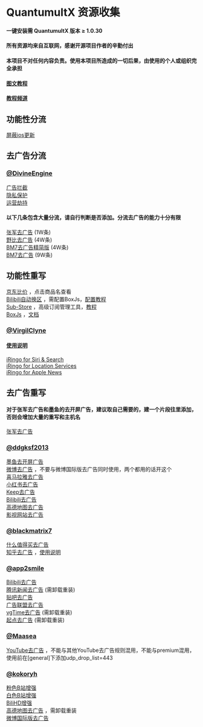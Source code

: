 # QuantumultX 资源收集
#### 一键安装需 QuantumultX 版本 ≥ 1.0.30
#### 所有资源均来自互联网，感谢开源项目作者的辛勤付出
#### 本项目不对任何内容负责。使用本项目所造成的一切后果，由使用的个人或组织完全承担
#### [图文教程](https://www.notion.so/kopshawn/Quantumult-X-1d32ddc6e61c4892ad2ec5ea47f00917)
#### [教程频道](https://t.me/xiaoxiaoyunxi)
## 功能性分流
[屏蔽ios更新](https://quantumult.app/x/open-app/add-resource?remote-resource=%7B%22filter_remote%22%3A%5B%22https%3A%2F%2Fraw.githubusercontent.com%2Fkokoryh%2FScript%2Fmaster%2FSurge%2Frule%2FBlockIOSUpdate.list%2C%20tag%3D%E5%B1%8F%E8%94%BDios%E6%9B%B4%E6%96%B0%2C%20force-policy%3Dreject%2C%20update-interval%3D172800%2C%20opt-parser%3Dtrue%2C%20enabled%3Dtrue%22%5D%7D)  
## 去广告分流
### [@DivineEngine](https://github.com/DivineEngine/Profiles/tree/master)
[广告拦截](https://quantumult.app/x/open-app/add-resource?remote-resource=%7B%22filter_remote%22%3A%5B%22https%3A%2F%2Fraw.githubusercontent.com%2FDivineEngine%2FProfiles%2Fmaster%2FSurge%2FRuleset%2FGuard%2FAdvertising.list%2C%20tag%3D%E5%B9%BF%E5%91%8A%E6%8B%A6%E6%88%AA%2C%20force-policy%3Dreject%2C%20update-interval%3D172800%2C%20opt-parser%3Dtrue%2C%20enabled%3Dtrue%22%5D%7D)  
[隐私保护](https://quantumult.app/x/open-app/add-resource?remote-resource=%7B%22filter_remote%22%3A%5B%22https%3A%2F%2Fraw.githubusercontent.com%2FDivineEngine%2FProfiles%2Fmaster%2FSurge%2FRuleset%2FGuard%2FPrivacy.list%2C%20tag%3D%E9%9A%90%E7%A7%81%E4%BF%9D%E6%8A%A4%2C%20force-policy%3Dreject%2C%20update-interval%3D172800%2C%20opt-parser%3Dtrue%2C%20enabled%3Dtrue%22%5D%7D)  
[运营劫持](https://quantumult.app/x/open-app/add-resource?remote-resource=%7B%22filter_remote%22%3A%5B%22https%3A%2F%2Fraw.githubusercontent.com%2FDivineEngine%2FProfiles%2Fmaster%2FSurge%2FRuleset%2FGuard%2FHijacking.list%2C%20tag%3D%E8%BF%90%E8%90%A5%E5%8A%AB%E6%8C%81%2C%20force-policy%3Dreject%2C%20update-interval%3D172800%2C%20opt-parser%3Dtrue%2C%20enabled%3Dtrue%22%5D%7D)  
#### 以下几条包含大量分流，请自行判断是否添加。分流去广告的能力十分有限
[张军去广告](https://quantumult.app/x/open-app/add-resource?remote-resource=%7B%22filter_remote%22%3A%5B%22https%3A%2F%2Fraw.githubusercontent.com%2Ffmz200%2Fwool_scripts%2Fmain%2FQuantumultX%2Ffilter%2Ffenliu.list%2C%20tag%3D%E5%BC%A0%E5%86%9B%E5%8E%BB%E5%B9%BF%E5%91%8A%2C%20force-policy%3Dreject%2C%20update-interval%3D172800%2C%20opt-parser%3Dfalse%2C%20enabled%3Dtrue%22%5D%7D) (1W条)  
[野比去广告](https://quantumult.app/x/open-app/add-resource?remote-resource=%7B%22filter_remote%22%3A%5B%22https%3A%2F%2Fraw.githubusercontent.com%2FNobyDa%2FScript%2Fmaster%2FSurge%2FAdRule.list%2C%20tag%3D%E9%87%8E%E6%AF%94%E5%8E%BB%E5%B9%BF%E5%91%8A%2C%20force-policy%3Dreject%2C%20update-interval%3D172800%2C%20opt-parser%3Dtrue%2C%20enabled%3Dtrue%22%5D%7D) (4W条)  
[BM7去广告精简版](https://quantumult.app/x/open-app/add-resource?remote-resource=%7B%22filter_remote%22%3A%5B%22https%3A%2F%2Fraw.githubusercontent.com%2Fblackmatrix7%2Fios_rule_script%2Fmaster%2Frule%2FQuantumultX%2FAdvertisingLite%2FAdvertisingLite.list%2C%20tag%3DBM7%E5%8E%BB%E5%B9%BF%E5%91%8A%E7%B2%BE%E7%AE%80%E7%89%88%2C%20force-policy%3Dreject%2C%20update-interval%3D172800%2C%20opt-parser%3Dfalse%2C%20enabled%3Dtrue%22%5D%7D) (4W条)  
[BM7去广告](https://quantumult.app/x/open-app/add-resource?remote-resource=%7B%22filter_remote%22%3A%5B%22https%3A%2F%2Fraw.githubusercontent.com%2Fblackmatrix7%2Fios_rule_script%2Fmaster%2Frule%2FQuantumultX%2FAdvertising%2FAdvertising.list%2C%20tag%3DBM7%E5%8E%BB%E5%B9%BF%E5%91%8A%2C%20force-policy%3Dreject%2C%20update-interval%3D172800%2C%20opt-parser%3Dfalse%2C%20enabled%3Dtrue%22%5D%7D) (9W条)  
## 功能性重写
[京东比价](https://quantumult.app/x/open-app/add-resource?remote-resource=%7B%22rewrite_remote%22%3A%5B%22https%3A%2F%2Fraw.githubusercontent.com%2Fkokoryh%2FScript%2Fmaster%2FSurge%2Fmodule%2Fjd_price.sgmodule%2C%20tag%3D%E4%BA%AC%E4%B8%9C%E6%AF%94%E4%BB%B7%2C%20update-interval%3D172800%2C%20opt-parser%3Dtrue%2C%20enabled%3Dtrue%22%5D%7D) ，点击商品名查看  
[Bilibili自动换区](https://quantumult.app/x/open-app/add-resource?remote-resource=%7B%22rewrite_remote%22%3A%5B%22https%3A%2F%2Fraw.githubusercontent.com%2Fkokoryh%2FScript%2Fmaster%2FSurge%2Fmodule%2Fbili_auto_regions.sgmodule%2C%20tag%3DBilibili%E8%87%AA%E5%8A%A8%E6%8D%A2%E5%8C%BA%2C%20update-interval%3D172800%2C%20opt-parser%3Dtrue%2C%20enabled%3Dtrue%22%5D%7D) ，需配置BoxJs，[配置教程](https://guttural-waterfall-aab.notion.site/Bilibili-88de871443a34985be4764629061b374)  
[Sub-Store](https://quantumult.app/x/open-app/add-resource?remote-resource=%7B%22rewrite_remote%22%3A%5B%22https%3A%2F%2Fraw.githubusercontent.com%2FPeng-YM%2FSub-Store%2Fmaster%2Fconfig%2FQX.snippet%2C%20tag%3DSubStore%2C%20update-interval%3D172800%2C%20opt-parser%3Dfalse%2C%20enabled%3Dtrue%22%5D%7D) ，高级订阅管理工具，[教程](https://www.notion.so/Sub-Store-6259586994d34c11a4ced5c406264b46)  
[BoxJs](https://quantumult.app/x/open-app/add-resource?remote-resource=%7B%22rewrite_remote%22%3A%5B%22https%3A%2F%2Fraw.githubusercontent.com%2Fchavyleung%2Fscripts%2Fmaster%2Fbox%2Frewrite%2Fboxjs.rewrite.quanx.conf%2C%20tag%3DBoxJs%2C%20update-interval%3D172800%2C%20opt-parser%3Dfalse%2C%20enabled%3Dtrue%22%5D%7D) ，[文档](https://docs.boxjs.app/)  
### [@VirgilClyne](https://github.com/VirgilClyne/iRingo)
#### [使用说明](https://github.com/VirgilClyne/iRingo/blob/main/README.md)
[iRingo for Siri & Search](https://quantumult.app/x/open-app/add-resource?remote-resource=%7B%22rewrite_remote%22%3A%5B%22https%3A%2F%2Fraw.githubusercontent.com%2FVirgilClyne%2FiRingo%2Fmain%2Fqxrewrite%2FSiri.qxrewrite%2C%20tag%3DiRingo%20for%20Siri%20%26%20Search%2C%20update-interval%3D172800%2C%20opt-parser%3Dfalse%2C%20enabled%3Dtrue%22%5D%7D)  
[iRingo for Location Services](https://quantumult.app/x/open-app/add-resource?remote-resource=%7B%22rewrite_remote%22%3A%5B%22https%3A%2F%2Fraw.githubusercontent.com%2FVirgilClyne%2FiRingo%2Fmain%2Fqxrewrite%2FLocation.qxrewrite%2C%20tag%3DiRingo%20for%20Location%20Services%2C%20update-interval%3D172800%2C%20opt-parser%3Dfalse%2C%20enabled%3Dtrue%22%5D%7D)  
[iRingo for Apple News](https://quantumult.app/x/open-app/add-resource?remote-resource=%7B%22rewrite_remote%22%3A%5B%22https%3A%2F%2Fraw.githubusercontent.com%2FVirgilClyne%2FiRingo%2Fmain%2Fqxrewrite%2FNews.qxrewrite%2C%20tag%3DiRingo%20for%20Apple%20News%2C%20update-interval%3D172800%2C%20opt-parser%3Dfalse%2C%20enabled%3Dtrue%22%5D%7D)  
## 去广告重写
#### 对于张军去广告和墨鱼的去开屏广告，建议取自己需要的，建一个片段往里添加，否则会增加大量的重写和主机名
[张军去广告](https://quantumult.app/x/open-app/add-resource?remote-resource=%7B%22rewrite_remote%22%3A%5B%22https%3A%2F%2Fraw.githubusercontent.com%2Ffmz200%2Fwool_scripts%2Fmain%2FQuantumultX%2Frewrite%2Fchongxie.txt%2C%20tag%3D%E5%BC%A0%E5%86%9B%E5%8E%BB%E5%B9%BF%E5%91%8A%2C%20update-interval%3D172800%2C%20opt-parser%3Dfalse%2C%20enabled%3Dtrue%22%5D%7D)  
### [@ddgksf2013](https://github.com/ddgksf2013/Rewrite)
[墨鱼去开屏广告](https://quantumult.app/x/open-app/add-resource?remote-resource=%7B%22rewrite_remote%22%3A%5B%22https%3A%2F%2Fraw.githubusercontent.com%2Fddgksf2013%2FRewrite%2Fmaster%2FAdBlock%2FStartUp.conf%2C%20tag%3D%E5%8E%BB%E5%BC%80%E5%B1%8F%E5%B9%BF%E5%91%8A%2C%20update-interval%3D172800%2C%20opt-parser%3Dfalse%2C%20enabled%3Dtrue%22%5D%7D)  
[微博去广告](https://quantumult.app/x/open-app/add-resource?remote-resource=%7B%22rewrite_remote%22%3A%5B%22https%3A%2F%2Fraw.githubusercontent.com%2Fddgksf2013%2FRewrite%2Fmaster%2FAdBlock%2FWeibo.conf%2C%20tag%3D%E5%BE%AE%E5%8D%9A%E5%8E%BB%E5%B9%BF%E5%91%8A%2C%20update-interval%3D172800%2C%20opt-parser%3Dfalse%2C%20enabled%3Dtrue%22%5D%7D) ，不要与微博国际版去广告同时使用，两个都用的话开这个  
[喜马拉雅去广告](https://quantumult.app/x/open-app/add-resource?remote-resource=%7B%22rewrite_remote%22%3A%5B%22https%3A%2F%2Fraw.githubusercontent.com%2Fddgksf2013%2FRewrite%2Fmaster%2FAdBlock%2FXimalaya.conf%2C%20tag%3D%E5%96%9C%E9%A9%AC%E6%8B%89%E9%9B%85%E5%8E%BB%E5%B9%BF%E5%91%8A%2C%20update-interval%3D172800%2C%20opt-parser%3Dfalse%2C%20enabled%3Dtrue%22%5D%7D)  
[小红书去广告](https://quantumult.app/x/open-app/add-resource?remote-resource=%7B%22rewrite_remote%22%3A%5B%22https%3A%2F%2Fraw.githubusercontent.com%2Fddgksf2013%2FRewrite%2Fmaster%2FAdBlock%2FXiaoHongShu.conf%2C%20tag%3D%E5%B0%8F%E7%BA%A2%E4%B9%A6%E5%8E%BB%E5%B9%BF%E5%91%8A%2C%20update-interval%3D172800%2C%20opt-parser%3Dfalse%2C%20enabled%3Dtrue%22%5D%7D)  
[Keep去广告](https://quantumult.app/x/open-app/add-resource?remote-resource=%7B%22rewrite_remote%22%3A%5B%22https%3A%2F%2Fraw.githubusercontent.com%2Fddgksf2013%2FRewrite%2Fmaster%2FAdBlock%2FKeepStyle.conf%2C%20tag%3DKeep%E5%8E%BB%E5%B9%BF%E5%91%8A%2C%20update-interval%3D172800%2C%20opt-parser%3Dfalse%2C%20enabled%3Dtrue%22%5D%7D)  
[Bilibili去广告](https://quantumult.app/x/open-app/add-resource?remote-resource=%7B%22rewrite_remote%22%3A%5B%22https%3A%2F%2Fraw.githubusercontent.com%2Fddgksf2013%2FRewrite%2Fmaster%2FAdBlock%2FBilibili.conf%2C%20tag%3DBilibili%E5%8E%BB%E5%B9%BF%E5%91%8A%2C%20update-interval%3D172800%2C%20opt-parser%3Dfalse%2C%20enabled%3Dtrue%22%5D%7D)  
[高德地图去广告](https://quantumult.app/x/open-app/add-resource?remote-resource=%7B%22rewrite_remote%22%3A%5B%22https%3A%2F%2Fraw.githubusercontent.com%2Fddgksf2013%2FRewrite%2Fmaster%2FAdBlock%2FAmap.conf%2C%20tag%3D%E9%AB%98%E5%BE%B7%E5%9C%B0%E5%9B%BE%E5%8E%BB%E5%B9%BF%E5%91%8A%2C%20update-interval%3D172800%2C%20opt-parser%3Dfalse%2C%20enabled%3Dtrue%22%5D%7D)  
[影视网站去广告](https://quantumult.app/x/open-app/add-resource?remote-resource=%7B%22rewrite_remote%22%3A%5B%22https%3A%2F%2Fraw.githubusercontent.com%2Fddgksf2013%2FRewrite%2Fmaster%2FHtml%2FWebAdBlock.conf%2C%20tag%3D%E5%BD%B1%E8%A7%86%E7%BD%91%E7%AB%99%E5%8E%BB%E5%B9%BF%E5%91%8A%2C%20update-interval%3D172800%2C%20opt-parser%3Dfalse%2C%20enabled%3Dtrue%22%5D%7D)  
### [@blackmatrix7](https://github.com/blackmatrix7/ios_rule_script)
[什么值得买去广告](https://quantumult.app/x/open-app/add-resource?remote-resource=%7B%22rewrite_remote%22%3A%5B%22https%3A%2F%2Fraw.githubusercontent.com%2Fblackmatrix7%2Fios_rule_script%2Fmaster%2Fscript%2Fsmzdm%2Fsmzdm_remove_ads.qxrewrite%2C%20tag%3D%E4%BB%80%E4%B9%88%E5%80%BC%E5%BE%97%E4%B9%B0%E5%8E%BB%E5%B9%BF%E5%91%8A%2C%20update-interval%3D172800%2C%20opt-parser%3Dfalse%2C%20enabled%3Dtrue%22%5D%7D)  
[知乎去广告](https://quantumult.app/x/open-app/add-resource?remote-resource=%7B%22rewrite_remote%22%3A%5B%22https%3A%2F%2Fraw.githubusercontent.com%2Fblackmatrix7%2Fios_rule_script%2Fmaster%2Fscript%2Fzheye%2Fzheye.snippet%2C%20tag%3D%E7%9F%A5%E4%B9%8E%E5%8E%BB%E5%B9%BF%E5%91%8A%2C%20update-interval%3D172800%2C%20opt-parser%3Dfalse%2C%20enabled%3Dtrue%22%5D%7D) ，[使用说明](https://github.com/blackmatrix7/ios_rule_script/tree/master/script/zhihu)  
### [@app2smile](https://github.com/app2smile/rules)
[Bilibili去广告](https://quantumult.app/x/open-app/add-resource?remote-resource=%7B%22rewrite_remote%22%3A%5B%22https%3A%2F%2Fraw.githubusercontent.com%2Fapp2smile%2Frules%2Fmaster%2Fmodule%2Fbilibili-qx.conf%2C%20tag%3DBilibili%E5%8E%BB%E5%B9%BF%E5%91%8A%2C%20update-interval%3D172800%2C%20opt-parser%3Dfalse%2C%20enabled%3Dtrue%22%5D%7D)  
[腾讯新闻去广告](https://quantumult.app/x/open-app/add-resource?remote-resource=%7B%22rewrite_remote%22%3A%5B%22https%3A%2F%2Fraw.githubusercontent.com%2Fapp2smile%2Frules%2Fmaster%2Fmodule%2Fqqnews.conf%2C%20tag%3D%E8%85%BE%E8%AE%AF%E6%96%B0%E9%97%BB%E5%8E%BB%E5%B9%BF%E5%91%8A%2C%20update-interval%3D172800%2C%20opt-parser%3Dfalse%2C%20enabled%3Dtrue%22%5D%7D) (需卸载重装)  
[贴吧去广告](https://quantumult.app/x/open-app/add-resource?remote-resource=%7B%22rewrite_remote%22%3A%5B%22https%3A%2F%2Fraw.githubusercontent.com%2Fapp2smile%2Frules%2Fmaster%2Fmodule%2Ftieba-qx.conf%2C%20tag%3D%E8%B4%B4%E5%90%A7%E5%8E%BB%E5%B9%BF%E5%91%8A%2C%20update-interval%3D172800%2C%20opt-parser%3Dfalse%2C%20enabled%3Dtrue%22%5D%7D)  
[广告联盟去广告](https://quantumult.app/x/open-app/add-resource?remote-resource=%7B%22rewrite_remote%22%3A%5B%22https%3A%2F%2Fraw.githubusercontent.com%2Fapp2smile%2Frules%2Fmaster%2Fmodule%2Fadsense.conf%2C%20tag%3D%E5%B9%BF%E5%91%8A%E8%81%94%E7%9B%9F%E5%8E%BB%E5%B9%BF%E5%91%8A%2C%20update-interval%3D172800%2C%20opt-parser%3Dfalse%2C%20enabled%3Dtrue%22%5D%7D)  
[vgTime去广告](https://quantumult.app/x/open-app/add-resource?remote-resource=%7B%22rewrite_remote%22%3A%5B%22https%3A%2F%2Fraw.githubusercontent.com%2Fapp2smile%2Frules%2Fmaster%2Fmodule%2Fvgtime.conf%2C%20tag%3DvgTime%E5%8E%BB%E5%B9%BF%E5%91%8A%2C%20update-interval%3D172800%2C%20opt-parser%3Dfalse%2C%20enabled%3Dtrue%22%5D%7D) (需卸载重装)  
[起点去广告](https://quantumult.app/x/open-app/add-resource?remote-resource=%7B%22rewrite_remote%22%3A%5B%22https%3A%2F%2Fraw.githubusercontent.com%2Fapp2smile%2Frules%2Fmaster%2Fmodule%2Fqidian.conf%2C%20tag%3D%E8%B5%B7%E7%82%B9%E5%8E%BB%E5%B9%BF%E5%91%8A%2C%20update-interval%3D172800%2C%20opt-parser%3Dfalse%2C%20enabled%3Dtrue%22%5D%7D) (需卸载重装)  
### [@Maasea](https://github.com/Maasea/sgmodule)
[YouTube去广告](https://quantumult.app/x/open-app/add-resource?remote-resource=%7B%22rewrite_remote%22%3A%5B%22https%3A%2F%2Fraw.githubusercontent.com%2FMaasea%2Fsgmodule%2Fmaster%2FYoutubeAds.sgmodule%2C%20tag%3DYouTube%E5%8E%BB%E5%B9%BF%E5%91%8A%2C%20update-interval%3D172800%2C%20opt-parser%3Dtrue%2C%20enabled%3Dtrue%22%5D%7D) ，不能与其他YouTube去广告规则混用，不能与premium混用，使用前在[general]下添加udp_drop_list=443  
### [@kokoryh](https://github.com/kokoryh/Script)
[粉色B站增强](https://quantumult.app/x/open-app/add-resource?remote-resource=%7B%22rewrite_remote%22%3A%5B%22https%3A%2F%2Fraw.githubusercontent.com%2Fkokoryh%2FScript%2Fmaster%2FSurge%2Fmodule%2Fbilibili.sgmodule%23ntf%3D0%26out%3Dregion%2Bskin%2C%20tag%3D%E7%B2%89%E8%89%B2B%E7%AB%99%E5%A2%9E%E5%BC%BA%2C%20update-interval%3D172800%2C%20opt-parser%3Dtrue%2C%20enabled%3Dtrue%22%5D%7D)  
[白色B站增强](https://quantumult.app/x/open-app/add-resource?remote-resource=%7B%22rewrite_remote%22%3A%5B%22https%3A%2F%2Fraw.githubusercontent.com%2Fkokoryh%2FScript%2Fmaster%2FSurge%2Fmodule%2Fbilibili_white.sgmodule%23ntf%3D0%26out%3Dregion%2Bskin%2C%20tag%3D%E7%99%BD%E8%89%B2B%E7%AB%99%E5%A2%9E%E5%BC%BA%2C%20update-interval%3D172800%2C%20opt-parser%3Dtrue%2C%20enabled%3Dtrue%22%5D%7D)  
[BiliHD增强](https://quantumult.app/x/open-app/add-resource?remote-resource=%7B%22rewrite_remote%22%3A%5B%22https%3A%2F%2Fraw.githubusercontent.com%2Fkokoryh%2FScript%2Fmaster%2FSurge%2Fmodule%2Fbilibili_hd.sgmodule%23ntf%3D0%26out%3Dregion%2C%20tag%3DBiliHD%E5%A2%9E%E5%BC%BA%2C%20update-interval%3D172800%2C%20opt-parser%3Dtrue%2C%20enabled%3Dtrue%22%5D%7D)  
[高德地图去广告](https://quantumult.app/x/open-app/add-resource?remote-resource=%7B%22rewrite_remote%22%3A%5B%22https%3A%2F%2Fraw.githubusercontent.com%2Fkokoryh%2FScript%2Fmaster%2FSurge%2Fmodule%2Famap.sgmodule%2C%20tag%3D%E9%AB%98%E5%BE%B7%E5%9C%B0%E5%9B%BE%E5%8E%BB%E5%B9%BF%E5%91%8A%2C%20update-interval%3D172800%2C%20opt-parser%3Dtrue%2C%20enabled%3Dtrue%22%5D%7D) ，需卸载重装  
[微博国际版去广告](https://quantumult.app/x/open-app/add-resource?remote-resource=%7B%22rewrite_remote%22%3A%5B%22https%3A%2F%2Fraw.githubusercontent.com%2Fkokoryh%2FScript%2Fmaster%2FSurge%2Fmodule%2Fweibo_intl.sgmodule%2C%20tag%3D%E5%BE%AE%E5%8D%9A%E5%9B%BD%E9%99%85%E7%89%88%E5%8E%BB%E5%B9%BF%E5%91%8A%2C%20update-interval%3D172800%2C%20opt-parser%3Dtrue%2C%20enabled%3Dtrue%22%5D%7D)  
